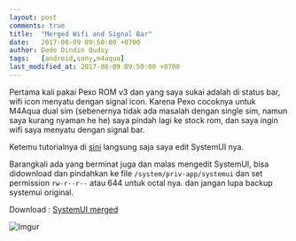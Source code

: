 ```yaml
---
layout: post
comments: true
title:  "Merged Wifi and Signal Bar"
date:   2017-08-09 09:50:00 +0700
author: Dede Dindin Qudsy
tags:   [android,sony,m4aqua]
last_modified_at: 2017-08-09 09:50:00 +0700
---
```

Pertama kali pakai Pexo ROM v3 dan yang saya sukai adalah di status bar, wifi icon menyatu dengan signal icon. Karena Pexo cocoknya untuk M4Aqua dual sim (sebenernya tidak ada masalah dengan single sim, namun saya kurang nyaman he he) saya pindah lagi ke stock rom, dan saya ingin wifi saya menyatu dengan signal bar.

Ketemu tutorialnya di [sini](https://forum.xda-developers.com/crossdevice-dev/sony-themes-apps/tut-merged-wifi-signal-icons-lp-mm-t3408702) langsung saja saya edit SystemUI nya.
 
Barangkali ada yang berminat juga dan malas mengedit SystemUI, bisa didownload dan pindahkan ke file `/system/priv-app/systemui` dan set permission `rw-r--r--` atau 644 untuk octal nya. dan jangan lupa backup systemui original.

Download : [SystemUI merged](https://www.androidfilehost.com/?fid=673368273298984294)

![Imgur](https://i.imgur.com/N5QdiyP.png)


